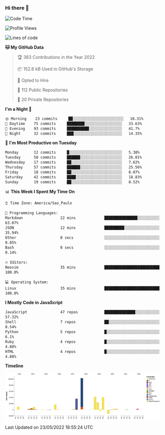 ### Hi there 👋

<!--START_SECTION:waka-->
![Code Time](http://img.shields.io/badge/Code%20Time-0%20secs-blue)

![Profile Views](http://img.shields.io/badge/Profile%20Views-0-blue)

![Lines of code](https://img.shields.io/badge/From%20Hello%20World%20I%27ve%20Written-294%20Thousand%20lines%20of%20code-blue)

**🐱 My GitHub Data** 

> 🏆 383 Contributions in the Year 2022
 > 
> 📦 152.6 kB Used in GitHub's Storage 
 > 
> 💼 Opted to Hire
 > 
> 📜 112 Public Repositories 
 > 
> 🔑 20 Private Repositories  
 > 
**I'm a Night 🦉** 

```text
🌞 Morning    23 commits     ██░░░░░░░░░░░░░░░░░░░░░░░   10.31% 
🌆 Daytime    75 commits     ████████░░░░░░░░░░░░░░░░░   33.63% 
🌃 Evening    93 commits     ██████████░░░░░░░░░░░░░░░   41.7% 
🌙 Night      32 commits     ███░░░░░░░░░░░░░░░░░░░░░░   14.35%

```
📅 **I'm Most Productive on Tuesday** 

```text
Monday       12 commits     █░░░░░░░░░░░░░░░░░░░░░░░░   5.38% 
Tuesday      58 commits     ██████░░░░░░░░░░░░░░░░░░░   26.01% 
Wednesday    17 commits     ██░░░░░░░░░░░░░░░░░░░░░░░   7.62% 
Thursday     57 commits     ██████░░░░░░░░░░░░░░░░░░░   25.56% 
Friday       18 commits     ██░░░░░░░░░░░░░░░░░░░░░░░   8.07% 
Saturday     42 commits     ████░░░░░░░░░░░░░░░░░░░░░   18.83% 
Sunday       19 commits     ██░░░░░░░░░░░░░░░░░░░░░░░   8.52%

```


📊 **This Week I Spent My Time On** 

```text
⌚︎ Time Zone: America/Sao_Paulo

💬 Programming Languages: 
Markdown                 22 mins             ███████████████░░░░░░░░░░   63.07% 
JSON                     12 mins             █████████░░░░░░░░░░░░░░░░   35.94% 
Other                    0 secs              ░░░░░░░░░░░░░░░░░░░░░░░░░   0.85% 
Bash                     0 secs              ░░░░░░░░░░░░░░░░░░░░░░░░░   0.14%

🔥 Editors: 
Neovim                   35 mins             █████████████████████████   100.0%

💻 Operating System: 
Linux                    35 mins             █████████████████████████   100.0%

```

**I Mostly Code in JavaScript** 

```text
JavaScript               47 repos            ██████████████░░░░░░░░░░░   57.32% 
Shell                    7 repos             ██░░░░░░░░░░░░░░░░░░░░░░░   8.54% 
Python                   5 repos             █░░░░░░░░░░░░░░░░░░░░░░░░   6.1% 
Ruby                     4 repos             █░░░░░░░░░░░░░░░░░░░░░░░░   4.88% 
HTML                     4 repos             █░░░░░░░░░░░░░░░░░░░░░░░░   4.88%

```


**Timeline**

![Chart not found](https://raw.githubusercontent.com/jampow/jampow/master/charts/bar_graph.png) 


 Last Updated on 23/05/2022 18:55:24 UTC
<!--END_SECTION:waka-->
